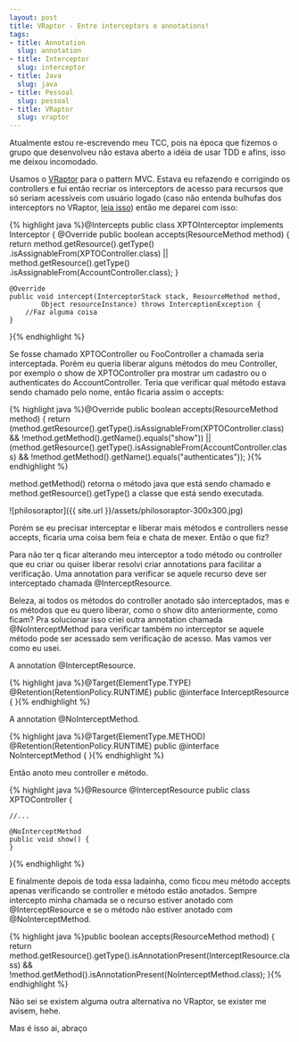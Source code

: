 ```yaml
---
layout: post
title: VRaptor - Entre interceptors e annotations!
tags:
- title: Annotation
  slug: annotation
- title: Interceptor
  slug: interceptor
- title: Java
  slug: java
- title: Pessoal
  slug: pessoal
- title: VRaptor
  slug: vraptor
---
```

Atualmente estou re-escrevendo meu TCC, pois na época que fizemos o grupo que desenvolveu não estava aberto a idéia de usar TDD e afins, isso me deixou incomodado.

Usamos o <a href="http://vraptor.caelum.com.br/" target="_blank">VRaptor</a> para o pattern MVC. Estava eu refazendo e corrigindo os controllers e fui então recriar os interceptors de acesso para recursos que só seriam acessíveis com usuário logado (caso não entenda bulhufas dos interceptors no VRaptor, <a href="http://vraptor.caelum.com.br/documentacao/interceptadores/" target="_blank">leia isso</a>) então me deparei com isso:

{% highlight java %}@Intercepts
public class XPTOInterceptor implements Interceptor {
	@Override
	public boolean accepts(ResourceMethod method) {
		return method.getResource().getType()
			     .isAssignableFrom(XPTOController.class) ||
		       method.getResource().getType()
			     .isAssignableFrom(AccountController.class);
	}

	@Override
	public void intercept(InterceptorStack stack, ResourceMethod method,
			Object resourceInstance) throws InterceptionException {
		//Faz alguma coisa
	}
}{% endhighlight %}

Se fosse chamado XPTOController ou FooController a chamada seria interceptada. Porém eu queria liberar alguns métodos do meu Controller, por exemplo o show de XPTOController pra mostrar um cadastro ou o authenticates do AccountController. Teria que verificar qual método estava sendo chamado pelo nome, então ficaria assim o accepts:

{% highlight java %}@Override
public boolean accepts(ResourceMethod method) {
	return (method.getResource().getType().isAssignableFrom(XPTOController.class)
			    && !method.getMethod().getName().equals("show")) ||
	       (method.getResource().getType().isAssignableFrom(AccountController.class)
			    && !method.getMethod().getName().equals("authenticates"));
}{% endhighlight %}

method.getMethod() retorna o método java que está sendo chamado e method.getResource().getType() a classe que está sendo executada.

![philosoraptor]({{ site.url }}/assets/philosoraptor-300x300.jpg)

Porém se eu precisar interceptar e liberar mais métodos e controllers nesse accepts, ficaria uma coisa bem feia e chata de mexer. Então o que fiz?

Para não ter q ficar alterando meu interceptor a todo método ou controller que eu criar ou quiser liberar resolvi criar annotations para facilitar a verificação. Uma annotation para verificar se aquele recurso deve ser interceptado chamada @InterceptResource.

Beleza, ai todos os métodos do controller anotado são interceptados, mas e os métodos que eu quero liberar, como o show dito anteriormente, como ficam? Pra solucionar isso criei outra annotation chamada @NoInterceptMethod para verificar também no interceptor se aquele método pode ser acessado sem verificação de acesso. Mas vamos ver como eu usei.

A annotation @InterceptResource.

{% highlight java %}@Target(ElementType.TYPE)
@Retention(RetentionPolicy.RUNTIME)
public @interface InterceptResource {
}{% endhighlight %}

A annotation @NoInterceptMethod.

{% highlight java %}@Target(ElementType.METHOD)
@Retention(RetentionPolicy.RUNTIME)
public @interface NoInterceptMethod {
}{% endhighlight %}

Então anoto meu controller e método.

{% highlight java %}@Resource
@InterceptResource
public class XPTOController {

	//...

	@NoInterceptMethod
	public void show() {
	}
}{% endhighlight %}

E finalmente depois de toda essa ladainha, como ficou meu método accepts apenas verificando se controller e método estão anotados. Sempre intercepto minha chamada se o recurso estiver anotado com @InterceptResource e se o método não estiver anotado com @NoInterceptMethod.

{% highlight java %}public boolean accepts(ResourceMethod method) {
	return method.getResource().getType().isAnnotationPresent(InterceptResource.class) &&
		!method.getMethod().isAnnotationPresent(NoInterceptMethod.class);
}{% endhighlight %}

Não sei se existem alguma outra alternativa no VRaptor, se exister me avisem, hehe.

Mas é isso ai, abraço
